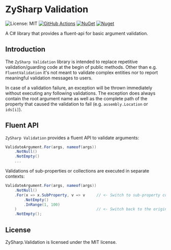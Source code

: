 # ZySharp Validation

![License: MIT](https://img.shields.io/badge/License-MIT-blue.svg)
[![GitHub Actions](https://github.com/flobernd/zysharp-validation/actions/workflows/main.yml/badge.svg)](https://github.com/flobernd/zysharp-validation/actions)
[![NuGet](https://img.shields.io/nuget/v/ZySharp.Validation.svg)](https://nuget.org/packages/ZySharp.Validation)
[![Nuget](https://img.shields.io/nuget/dt/ZySharp.Validation.svg)](https://nuget.org/packages/ZySharp.Validation)

A C# library that provides a fluent-api for basic argument validation.

## Introduction

The `ZySharp Validation` library is intended to replace repetitive validation/guarding code at the begin of public methods. Other than e.g. `FluentValidation` it's not meant to validate complex entities nor to report meaningful validation messages to users.

In case of a validation failure, an exception will be thrown immediately without executing any following validations. The exception does always contain the root argument name as well as the complete path of the property that caused the validation to fail (e.g. `assembly.Location` or `ids[i]`).

## Fluent API

`ZySharp Validation` provides a fluent API to validate arguments:

```csharp
ValidateArgument.For(args, nameof(args))
    .NotNull()
    .NotEmpty()
    ...
```

Validations of sub-properties or collections are executed in separate contexts:

```csharp
ValidateArgument.For(args, nameof(args))
    .NotNull()
    .For(x => x.SubProperty, v => v     // <- Switch to sub-property context
        .NotEmpty()
        .InRange(1, 100)
    )                                   // <- Switch back to the original context
    .NotEmpty();
```

## License

ZySharp.Validation is licensed under the MIT license.
